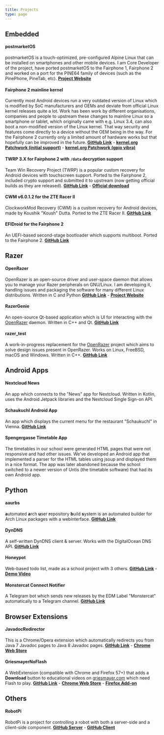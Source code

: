 ```yaml
---
title: Projects
type: page
---
```


## Embedded

#### postmarketOS

postmarketOS is a touch-optimized, pre-configured Alpine Linux that can be installed on smartphones and other mobile devices. I am Core Developer of the project, have ported postmarketOS to the Fairphone 1, Fairphone 2 and worked on a port for the PINE64 family of devices (such as the PinePhone, PineTab, etc). **[Project Website](https://postmarketos.org/)**

#### Fairphone 2 mainline kernel

Currently most Android devices run a very outdated version of Linux which is modified by SoC manufacturers and OEMs and deviate from official Linux kernel releases quite a lot. Work has been work by different organisations, companies and people to upstream these changes to mainline Linux so a smartphone or tablet, which originally came with e.g. Linux 3.4, can also boot a non-modified version of the Linux kernel. That way security and features come directly to a device without the OEM being in the way.
For the Fairphone 2 currently only a limited amount of hardware works but that hopefully can be improved in the future. **[GitHub Link](https://github.com/z3ntu/linux)** - **[kernel.org Patchwork (initial support)](https://patchwork.kernel.org/bundle/z3ntu/FP2-initial/?archive=both&state=*)** - **[kernel.org Patchwork (gpio vibra)](https://patchwork.kernel.org/bundle/z3ntu/gpio-vibra/?state=%2A&archive=both)**

#### TWRP 3.X for Fairphone 2 with `/data` decryption support

Team Win Recovery Project (TWRP) is a popular custom recovery for Android devices with touchscreen support. Ported to the Fairphone 2, included crypto support and submitted it to upstream (now getting official builds as they are released). **[GitHub Link](https://github.com/TeamWin/android_device_fairphone_fp2)** - **[Official download](https://twrp.me/devices/fairphone2.html)**

#### CWM v6.0.1.2 for the ZTE Racer II

ClockworkMod Recovery (CWM) is a custom recovery for Android devices, made by Koushik "Koush" Dutta. Ported to the ZTE Racer II. **[GitHub Link](https://github.com/z3ntu/android_device_zte_racer2)**

#### EFIDroid for the Fairphone 2

An UEFI-based second-stage bootloader which supports multiboot. Ported to the Fairphone 2. **[GitHub Link](https://github.com/efidroid/device/tree/fairphone/fp2)**

## Razer

#### OpenRazer

OpenRazer is an open-source driver and user-space daemon that allows you to manage your Razer peripherals on GNU/Linux. I am developing it, handling issues and packaging the software for many different Linux distributions. Written in C and Python **[GitHub Link](https://github.com/openrazer/openrazer)** - **[Project Website](https://openrazer.github.io/)**

#### RazerGenie

An open-source Qt-based application which is UI for interacting with the [OpenRazer](#openrazer) daemon. Written in C++ and Qt. **[GitHub Link](https://github.com/z3ntu/RazerGenie)**

#### razer_test

A work-in-progress replacement for the [OpenRazer](#openrazer) project which aims to solve design issues present in OpenRazer. Works on Linux, FreeBSD, macOS and Windows. Written in C++. **[GitHub Link](https://github.com/z3ntu/razer_test)**

## Android Apps

#### Nextcloud News

An app which connects to the "News" app for Nextcloud. Written in Kotlin, uses the Android Jetpack libraries and the Nextcloud Single Sign-on API.

#### Schaukuchl Android App

An app which displays the current menu for the restaurant "Schaukuchl" in Vienna. **[GitHub Link](https://github.com/z3ntu/Schaukuchl)**

#### Spengergasse Timetable App

The timetables in our school were generated HTML pages that were not responsive and had other issues. We've developed an Android app that implemented a parser for the HTML tables using jsoup and displayed them in a nice format. The app was later abandoned because the school switched to a newer version of Untis (the timetable software) that had its own Android app.

## Python

#### aaurbs

**a**utomated **a**rch **u**ser **r**epository **b**uild **s**ystem is an automated builder for Arch Linux packages with a webinterface. **[GitHub Link](https://github.com/z3ntu/aaurbs)**

#### DynDNS

A self-written DynDNS client & server. Works with the DigitalOcean DNS API. **[GitHub Link](https://github.com/z3ntu/DynDNS)**

#### Honeypot

Web-based todo list, made as a school project with 3 others. **[GitHub Link](https://github.com/MadeInSpengergasse/Honeypot)** - **[Demo Video](https://youtu.be/8HdV2xxItIM)**

#### Monstercat Connect Notifier

A Telegram bot which sends new releases by the EDM Label "Monstercat" automatically to a Telegram channel. **[GitHub Link](https://github.com/z3ntu/MonstercatConnectNotifier)**

## Browser Extensions

#### JavadocRedirector

This is a Chrome/Opera extension which automatically redirects you from Java 7 Javadoc pages to Java 8 Javadoc pages. **[GitHub Link](https://github.com/z3ntu/JavadocRedirector)** - **[Chrome Web Store](https://chrome.google.com/webstore/detail/javadoc-redirector/pkpckmephcfffdfjemgnekclglhpkcom)**

#### GriesmayerNoFlash

A WebExtension (compatible with Chrome and Firefox 57+) that adds a **Download** button to educational videos on [griesmayer.com](http://griesmayer.com/) which need Flash to play. **[GitHub Link](https://github.com/z3ntu/GriesmayerNoFlash)** - **[Chrome Web Store](https://chrome.google.com/webstore/detail/griesmayernoflash/hcaikojphmgkkdcpcohmmnloolhkjihp)** - **[Firefox Add-on](https://addons.mozilla.org/en-US/firefox/addon/griesmayernoflash/)**

## Others

#### RobotPi

RobotPi is a project for controlling a robot with both a server-side and a client-side component. **[GitHub Server](https://github.com/z3ntu/robotpi_server)** - **[GitHub Client](https://github.com/z3ntu/robotpi_client_android)**
